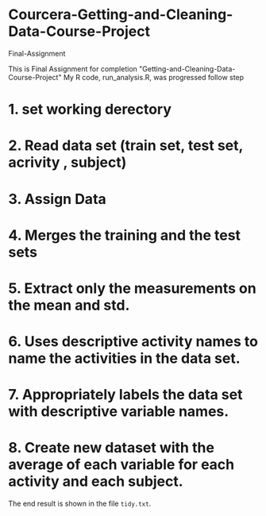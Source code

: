 # Courcera-Getting-and-Cleaning-Data-Course-Project
Final-Assignment

This is Final Assignment for completion "Getting-and-Cleaning-Data-Course-Project"
My R code, run_analysis.R, was progressed follow step

# 1. set working derectory
# 2. Read data set (train set, test set, acrivity , subject)
# 3. Assign Data 
# 4. Merges the training and the test sets
# 5. Extract only the measurements on the mean and std.
# 6. Uses descriptive activity names to name the activities in the data set.
# 7. Appropriately labels the data set with descriptive variable names.
# 8. Create new dataset with the average of each variable for each activity and each subject.

The end result is shown in the file `tidy.txt`.
